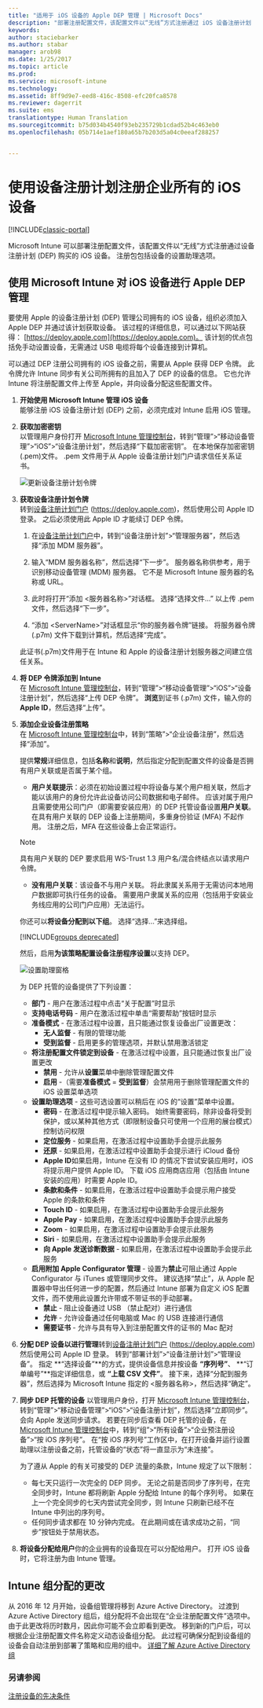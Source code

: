 ```yaml
---
title: "适用于 iOS 设备的 Apple DEP 管理 | Microsoft Docs"
description: "部署注册配置文件，该配置文件以“无线”方式注册通过 iOS 设备注册计划 (DEP) 购买的 iOS 设备以管理 Apple 设备。"
keywords: 
author: staciebarker
ms.author: stabar
manager: arob98
ms.date: 1/25/2017
ms.topic: article
ms.prod: 
ms.service: microsoft-intune
ms.technology: 
ms.assetid: 8ff9d9e7-eed8-416c-8508-efc20fca8578
ms.reviewer: dagerrit
ms.suite: ems
translationtype: Human Translation
ms.sourcegitcommit: b75d034b4540f93eb235729b1cdad52b4c463eb0
ms.openlocfilehash: 05b714e1aef180a65b7b203d5a04c0eeaf288257


---
```


# <a name="enroll-corporate-owned-device-enrollment-program-ios-devices"></a>使用设备注册计划注册企业所有的 iOS 设备

[!INCLUDE[classic-portal](../includes/classic-portal.md)]

Microsoft Intune 可以部署注册配置文件，该配置文件以“无线”方式注册通过设备注册计划 (DEP) 购买的 iOS 设备。 注册包包括设备的设置助理选项。

## <a name="apple-dep-management-for-ios-devices-with-microsoft-intune"></a>使用 Microsoft Intune 对 iOS 设备进行 Apple DEP 管理
要使用 Apple 的设备注册计划 (DEP) 管理公司拥有的 iOS 设备，组织必须加入 Apple DEP 并通过该计划获取设备。 该过程的详细信息，可以通过以下网站获得：  [https://deploy.apple.com](https://deploy.apple.com)。 该计划的优点包括免手动设置设备，无需通过 USB 电缆将每个设备连接到计算机。

可以通过 DEP 注册公司拥有的 iOS 设备之前，需要从 Apple 获得 DEP 令牌。 此令牌允许 Intune 同步有关公司所拥有的且加入了 DEP 的设备的信息。 它也允许 Intune 将注册配置文件上传至 Apple，并向设备分配这些配置文件。

1.  **开始使用 Microsoft Intune 管理 iOS 设备**</br>
    能够注册 iOS 设备注册计划 (DEP) 之前，必须完成对 Intune 启用 iOS 管理。

2.  **获取加密密钥**</br>
    以管理用户身份打开 [Microsoft Intune 管理控制台](http://manage.microsoft.com)，转到“管理”&gt;“移动设备管理”&gt;“iOS”&gt;“设备注册计划”，然后选择“下载加密密钥”。 在本地保存加密密钥(.pem)文件。 .pem 文件用于从 Apple 设备注册计划门户请求信任关系证书。

      ![更新设备注册计划令牌](../media/dev-sa-ios-dep.png)

3.  **获取设备注册计划令牌**</br>
    转到[设备注册计划门户](https://deploy.apple.com) (https://deploy.apple.com)，然后使用公司 Apple ID 登录。 之后必须使用此 Apple ID 才能续订 DEP 令牌。

    1.  在[设备注册计划门户](https://deploy.apple.com)中，转到“设备注册计划”&gt;“管理服务器”，然后选择“添加 MDM 服务器”。

    2.  输入“MDM 服务器名称”，然后选择“下一步”。 服务器名称供参考，用于识别移动设备管理 (MDM) 服务器。 它不是 Microsoft Intune 服务器的名称或 URL。

    3.  此时将打开“添加 &lt;服务器名称&gt;”对话框。 选择“选择文件…” 以上传 .pem 文件，然后选择“下一步”。

    4.  “添加 &lt;ServerName&gt;”对话框显示“你的服务器令牌”链接。 将服务器令牌 (.p7m) 文件下载到计算机，然后选择“完成”。

    此证书(.p7m)文件用于在 Intune 和 Apple 的设备注册计划服务器之间建立信任关系。

4.  **将 DEP 令牌添加到 Intune**</br>
    在 [Microsoft Intune 管理控制台](http://manage.microsoft.com)，转到“管理”&gt;“移动设备管理”&gt;“iOS”&gt;“设备注册计划”，然后选择“上传 DEP 令牌”。 **浏览**到证书 (.p7m) 文件，输入你的 **Apple ID**，然后选择“上传”。

5.  **添加企业设备注册策略**</br>
    在 [Microsoft Intune 管理控制台](http://manage.microsoft.com)中，转到“策略”&gt;“企业设备注册”，然后选择“添加”。

    提供**常规**详细信息，包括**名称**和**说明**，然后指定分配到配置文件的设备是否拥有用户关联或是否属于某个组。
      - **用户关联提示**：必须在初始设置过程中将设备与某个用户相关联，然后才能以该用户的身份允许此设备访问公司数据和电子邮件。 应该对属于用户且需要使用公司门户（即需要安装应用）的 DEP 托管设备设置**用户关联**。 在具有用户关联的 DEP 设备上注册期间，多重身份验证 (MFA) 不起作用。 注册之后，MFA 在这些设备上会正常运行。 

      > [!NOTE]
      > 具有用户关联的 DEP 要求启用 WS-Trust 1.3 用户名/混合终结点以请求用户令牌。

      - **没有用户关联**：该设备不与用户关联。 将此隶属关系用于无需访问本地用户数据即可执行任务的设备。 需要用户隶属关系的应用（包括用于安装业务线应用的公司门户应用）无法运行。

    你还可以**将设备分配到以下组**。 选择“选择...”来选择组。

    [!INCLUDE[groups deprecated](../includes/group-deprecation.md)]

    然后，启用**为该策略配置设备注册程序设置**以支持 DEP。

      ![设置助理窗格](../media/pol-sa-corp-enroll.png)

     为 DEP 托管的设备提供了下列设置：

     - **部门** - 用户在激活过程中点击“关于配置”时显示
     - **支持电话号码** - 用户在激活过程中单击“需要帮助”按钮时显示
     - **准备模式** - 在激活过程中设置，且只能通过恢复设备出厂设置更改：
        - **无人监督** - 有限的管理功能
        - **受到监督** - 启用更多的管理选项，并默认禁用激活锁定
     - **将注册配置文件锁定到设备** - 在激活过程中设置，且只能通过恢复出厂设置更改
        - **禁用** - 允许从**设置**菜单中删除管理配置文件
        - **启用** -（需要**准备模式** = **受到监督**）会禁用用于删除管理配置文件的 iOS 设置菜单选项
     - **设置助理选项** - 这些可选设置可以稍后在 iOS 的“设置”菜单中设置。
        - **密码** - 在激活过程中提示输入密码。 始终需要密码，除非设备将受到保护，或以某种其他方式（即限制设备只可使用一个应用的展台模式）控制访问权限
        - **定位服务** - 如果启用，在激活过程中设置助手会提示此服务
        - **还原** - 如果启用，在激活过程中设置助手会提示进行 iCloud 备份
        - **Apple ID**如果启用，Intune 在没有 ID 的情况下尝试安装应用时，iOS 将提示用户提供 Apple ID。 下载 iOS 应用商店应用（包括由 Intune 安装的应用）时需要 Apple ID。
        - **条款和条件** - 如果启用，在激活过程中设置助手会提示用户接受 Apple 的条款和条件
        - **Touch ID** - 如果启用，在激活过程中设置助手会提示此服务
        - **Apple Pay** - 如果启用，在激活过程中设置助手会提示此服务
        - **Zoom** - 如果启用，在激活过程中设置助手会提示此服务
        - **Siri** - 如果启用，在激活过程中设置助手会提示此服务
        - **向 Apple 发送诊断数据** - 如果启用，在激活过程中设置助手会提示此服务
     -  **启用附加 Apple Configurator 管理** - 设置为**禁止**可阻止通过 Apple Configurator 与 iTunes 或管理同步文件。 建议选择“禁止”，从 Apple 配置器中导出任何进一步的配置，然后通过 Intune 部署为自定义 iOS 配置文件，而不使用此设置允许带或不带证书的手动部署。
        - **禁止** - 阻止设备通过 USB （禁止配对）进行通信
        - **允许** - 允许设备通过任何电脑或 Mac 的 USB 连接进行通信
        - **需要证书** - 允许与具有导入到注册配置文件的证书的 Mac 配对

6.  **分配 DEP 设备以进行管理**转到[设备注册计划门户](https://deploy.apple.com) (https://deploy.apple.com) 然后使用公司 Apple ID 登录。 转到“部署计划”&gt;“设备注册计划”&gt;“管理设备”。 指定 **“选择设备”**的方式，提供设备信息并按设备 **“序列号”**、 **“订单编号”**指定详细信息，或 **“上载 CSV 文件”**。 接下来，选择“分配到服务器”，然后选择为 Microsoft Intune 指定的 &lt;服务器名称&gt;，然后选择“确定”。

7.  **同步 DEP 托管的设备** 以管理用户身份，打开 [Microsoft Intune 管理控制台](http://manage.microsoft.com)，转到“管理”&gt;“移动设备管理”&gt;“iOS”&gt;“设备注册计划”，然后选择“立即同步”。 会向 Apple 发送同步请求。 若要在同步后查看 DEP 托管的设备，在 [Microsoft Intune 管理控制台](http://manage.microsoft.com)中，转到“组”&gt;“所有设备”&gt;“企业预注册设备”&gt;“按 iOS 序列号”。 在“按 iOS 序列号”工作区中，在打开设备并运行设置助理以注册设备之前，托管设备的“状态”将一直显示为“未连接”。

    为了遵从 Apple 的有关可接受的 DEP 流量的条款，Intune 规定了以下限制：
     -  每七天只运行一次完全的 DEP 同步。 无论之前是否同步了序列号，在完全同步时，Intune 都将刷新 Apple 分配给 Intune 的每个序列号。 如果在上一个完全同步的七天内尝试完全同步，则 Intune 只刷新已经不在 Intune 中列出的序列号。
     -  任何同步请求都在 10 分钟内完成。 在此期间或在请求成功之前，“同步”按钮处于禁用状态。

8.  **将设备分配给用户**你的企业拥有的设备现在可以分配给用户。 打开 iOS 设备时，它将注册为由 Intune 管理。

## <a name="changes-to-intune-group-assignments"></a>Intune 组分配的更改

从 2016 年 12 月开始，设备组管理将移到 Azure Active Directory。 过渡到 Azure Active Directory 组后，组分配将不会出现在“企业注册配置文件”选项中。 由于此更改将历时数月，因此你可能不会立即看到更改。 移到新的门户后，可以根据企业注册配置文件名称定义动态设备组分配。 此过程可确保分配到设备组的设备会自动注册到部署了策略和应用的组中。 [详细了解 Azure Active Directory 组](https://azure.microsoft.com/documentation/articles/active-directory-accessmanagement-manage-groups/)

### <a name="see-also"></a>另请参阅
[注册设备的先决条件](prerequisites-for-enrollment.md)



<!--HONumber=Jan17_HO4-->


